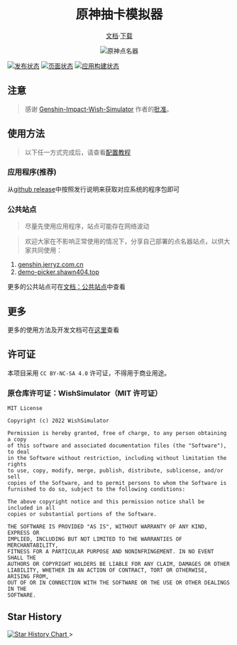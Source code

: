 <div align="center">

# 原神抽卡模拟器

[文档](https://docs.tpsw.xyz/)·[下载](https://github.com/cyanial/genshin-impact-picker/releases/latest)

![原神点名器](https://stats.deeptrain.net/repo/cyanial/genshin-impact-picker/?theme=light)

</div>

[![发布状态](https://github.com/cyanial/genshin-impact-picker/actions/workflows/release.yml/badge.svg)](https://github.com/cyanial/genshin-impact-picker/actions/workflows/release.yml) [![页面状态](https://github.com/cyanial/genshin-impact-picker/actions/workflows/page.yml/badge.svg)](https://github.com/cyanial/genshin-impact-picker/actions/workflows/page.yml) [![应用构建状态](https://github.com/cyanial/genshin-impact-picker/actions/workflows/app.yml/badge.svg)](https://github.com/cyanial/genshin-impact-picker/actions/workflows/app.yml)

## 注意

> 感谢 [Genshin-Impact-Wish-Simulator](https://github.com/Mantan21/Genshin-Impact-Wish-Simulator) 作者的[批准](https://github.com/Mantan21/Genshin-Impact-Wish-Simulator/issues/95)。

## 使用方法

>以下任一方式完成后，请查看[配置教程](http://docs.mznet.pro/users/configure)

### 应用程序(推荐)

从[github release](https://github.com/cyanial/genshin-impact-picker/releases/latest)中按照发行说明来获取对应系统的程序包即可

### 公共站点

> 尽量先使用应用程序，站点可能存在网络波动

> 欢迎大家在不影响正常使用的情况下，分享自己部署的点名器站点，以供大家共同使用：


1. [genshin.jerryz.com.cn](https://genshin.jerryz.com.cn/)
2. [demo-picker.shawn404.top](https://demo-picker.shawn404.top)

更多的公共站点可在[文档：公共站点](http://docs.tpsw.xyz/users/public)中查看

## 更多

更多的使用方法及开发文档可在[这里](http://docs.tpsw.xyz)查看

## 许可证

本项目采用 `CC BY-NC-SA 4.0` 许可证，不得用于商业用途。

### 原仓库许可证：WishSimulator（MIT 许可证）

```
MIT License

Copyright (c) 2022 WishSimulator

Permission is hereby granted, free of charge, to any person obtaining a copy
of this software and associated documentation files (the "Software"), to deal
in the Software without restriction, including without limitation the rights
to use, copy, modify, merge, publish, distribute, sublicense, and/or sell
copies of the Software, and to permit persons to whom the Software is
furnished to do so, subject to the following conditions:

The above copyright notice and this permission notice shall be included in all
copies or substantial portions of the Software.

THE SOFTWARE IS PROVIDED "AS IS", WITHOUT WARRANTY OF ANY KIND, EXPRESS OR
IMPLIED, INCLUDING BUT NOT LIMITED TO THE WARRANTIES OF MERCHANTABILITY,
FITNESS FOR A PARTICULAR PURPOSE AND NONINFRINGEMENT. IN NO EVENT SHALL THE
AUTHORS OR COPYRIGHT HOLDERS BE LIABLE FOR ANY CLAIM, DAMAGES OR OTHER
LIABILITY, WHETHER IN AN ACTION OF CONTRACT, TORT OR OTHERWISE, ARISING FROM,
OUT OF OR IN CONNECTION WITH THE SOFTWARE OR THE USE OR OTHER DEALINGS IN THE
SOFTWARE.
```
## Star History

<a href="https://star-history.com/#animation-picker/genshin-impact&Timeline">
 <picture>
   <source media="(prefers-color-scheme: dark)" srcset="https://api.star-history.com/svg?repos=animation-picker/genshin-impact&type=Timeline&theme=dark" />
   <source media="(prefers-color-scheme: light)" srcset="https://api.star-history.com/svg?repos=animation-picker/genshin-impact&type=Timeline" />
   <img alt="Star History Chart" src="https://api.star-history.com/svg?repos=animation-picker/genshin-impact&type=Timeline" />
 </picture>
</a>>
